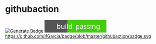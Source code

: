 # githubaction


[![Generate Badge](https://github.com/ifGarcia/githubaction/actions/workflows/badge.yml/badge.svg)](https://github.com/ifGarcia/githubaction/actions/workflows/badge.yml)
[![Generate Badge](https://github.com/ifGarcia/githubaction/blob/main/badge.svg)](https://github.com/ifGarcia/githubaction/actions/workflows/badge.yml)
https://github.com/ifGarcia/badge/blob/master/githubaction/badge.svg
